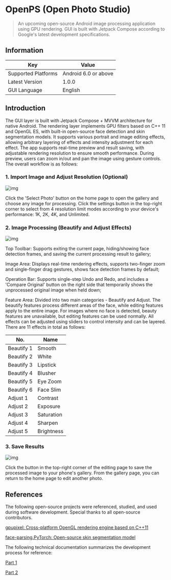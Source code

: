 # OpenPS (Open Photo Studio)

> An upcoming open-source Android image processing application using GPU rendering. GUI is built with Jetpack Compose according to Google's latest development specifications.

## Information

| Key | Value |
| --- | ----- |
| Supported Platforms | Android 6.0 or above |
| Latest Version | 1.0.0 |
| GUI Language | English |

## Introduction

The GUI layer is built with Jetpack Compose + MVVM architecture for native Android. The rendering layer implements GPU filters based on C++ 11 and OpenGL ES, with built-in open-source face detection and skin segmentation models. It supports various portrait and image editing effects, allowing arbitrary layering of effects and intensity adjustment for each effect. The app supports real-time preview and result saving, with adjustable rendering resolution to ensure smooth performance. During preview, users can zoom in/out and pan the image using gesture controls. The overall workflow is as follows:

### 1. Import Image and Adjust Resolution (Optional)

![img](https://www.tang-ping.top/assets/assets/images/downloads/img_openps_1.webp)

Click the 'Select Photo' button on the home page to open the gallery and choose any image for processing. Click the settings button in the top-right corner to select from 4 resolution limit modes according to your device's performance: 1K, 2K, 4K, and Unlimited.

### 2. Image Processing (Beautify and Adjust Effects)

![img](https://www.tang-ping.top/assets/assets/images/downloads/img_openps_2.webp)

Top Toolbar: Supports exiting the current page, hiding/showing face detection frames, and saving the current processing result to gallery;

Image Area: Displays real-time rendering effects, supports two-finger zoom and single-finger drag gestures, shows face detection frames by default;

Operation Bar: Supports single-step Undo and Redo, and includes a 'Compare Original' button on the right side that temporarily shows the unprocessed original image when held down;

Feature Area: Divided into two main categories - Beautify and Adjust. The beautify features process different areas of the face, while editing features apply to the entire image. For images where no face is detected, beauty features are unavailable, but editing features can be used normally. All effects can be adjusted using sliders to control intensity and can be layered. There are 11 effects in total as follows:

| No. | Name |
| --- | ------- |
| Beautify 1 | Smooth |
| Beautify 2 | White |
| Beautify 3 | Lipstick |
| Beautify 4 | Blusher |
| Beautify 5 | Eye Zoom |
| Beautify 6 | Face Slim |
| Adjust 1 | Contrast |
| Adjust 2 | Exposure |
| Adjust 3 | Saturation |
| Adjust 4 | Sharpen |
| Adjust 5 | Brightness |

### 3. Save Results

![img](https://www.tang-ping.top/assets/assets/images/downloads/img_openps_3.webp)

Click the button in the top-right corner of the editing page to save the processed image to your phone's gallery. From the gallery page, you can return to the home page to edit another photo.

## References

The following open-source projects were referenced, studied, and used during software development. Special thanks to all open-source contributors.

[gpupixel: Cross-platform OpenGL rendering engine based on C++11](https://github.com/pixpark/gpupixel)

[face-parsing.PyTorch: Open-source skin segmentation model](https://github.com/zllrunning/face-parsing.PyTorch)

The following technical documentation summarizes the development process for reference:

[Part 1](https://www.tang-ping.top/documents?id=100200)

[Part 2](https://www.tang-ping.top/documents?id=100210)